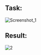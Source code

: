 ## Task: 

![Screenshot_1](https://user-images.githubusercontent.com/117121382/199110436-06a9d69f-3739-4549-a008-0e3ae6cb6144.png)

## Result: 

![2](https://github.com/demurre/CPPLearning/assets/117121382/316d6a31-857c-456e-beb6-215f01f0bf44)
